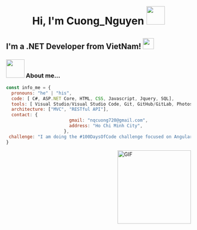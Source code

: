 <h1 align="center"> Hi, I'm Cuong_Nguyen <img src="https://media.giphy.com/media/mGcNjsfWAjY5AEZNw6/giphy.gif" width="50"></h1>
  
## I'm a .NET Developer from VietNam! <img src="https://media.giphy.com/media/WUlplcMpOCEmTGBtBW/giphy.gif" width="30"> 

### <img src="https://media.giphy.com/media/VgCDAzcKvsR6OM0uWg/giphy.gif" width="50"> About me...  

```javascript
const info_me = {
  pronouns: "he" | "his",
  code: [ C#, ASP.NET Core, HTML, CSS, Javascript, Jquery, SQL],
  tools: [ Visual Studio/Visual Studio Code, Git, GitHub/GitLab, Photoshop, Illustrator, Notepad++, SQL Server ],
  architecture: ["MVC", "RESTful API"],
  contact: {
                        gmail: "nqcuong720@gmail.com",
                        address: "Ho Chi Minh City",
                      },
 challenge: "I am doing the #100DaysOfCode challenge focused on Angular"
}
```
  <img align="right" alt="GIF" src="https://camo.githubusercontent.com/2309797487e5e969659a3b545c96151807b04120a9cc2985f632ec94ba00c9f3/68747470733a2f2f6d656469612e67697068792e636f6d2f6d656469612f53576f536b4e36447854737a71494b4571762f67697068792e676966"  height="200" />







